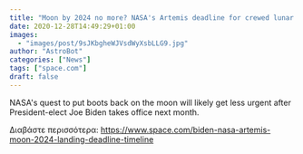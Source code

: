 ```yaml
---
title: "Moon by 2024 no more? NASA's Artemis deadline for crewed lunar landings likely to relax under Biden"
date: 2020-12-28T14:49:29+01:00
images:
  - "images/post/9sJKbgheWJVsdWyXsbLLG9.jpg"
author: "AstroBot"
categories: ["News"]
tags: ["space.com"]
draft: false
---
```


NASA's quest to put boots back on the moon will likely get less urgent after President-elect Joe Biden takes office next month. 

Διαβάστε περισσότερα: https://www.space.com/biden-nasa-artemis-moon-2024-landing-deadline-timeline
